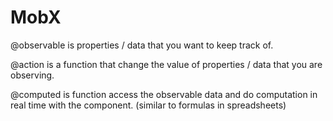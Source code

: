 # MobX

@observable is properties / data that you want to keep track of.

@action is a function that change the value of properties / data that you are observing.

@computed is function access the observable data and do computation in real time with the component. \(similar to formulas in spreadsheets\)



